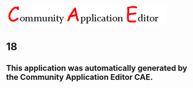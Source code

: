 ![CAE](https://github.com/PhilCAEOrg/CAE-Deployment-Temp/blob/master/img/logo.png)  

18
===================


This application was automatically generated by the Community Application Editor CAE.  
---------------
